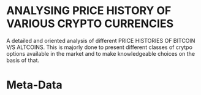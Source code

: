 # ANALYSING PRICE HISTORY OF VARIOUS CRYPTO CURRENCIES
A detailed and oriented analysis of different PRICE HISTORIES OF BITCOIN V/S ALTCOINS. This is majorly done to present different classes of crytpo options available in the market and to make knowledgeable choices on the basis of that.

# Meta-Data
